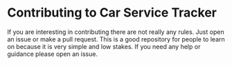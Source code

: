 # Contributing to Car Service Tracker

If you are interesting in contributing there are not really any rules. Just open an issue or make a pull request.
This is a good repository for people to learn on because it is very simple and low stakes. If you need any help or guidance please open an issue.
